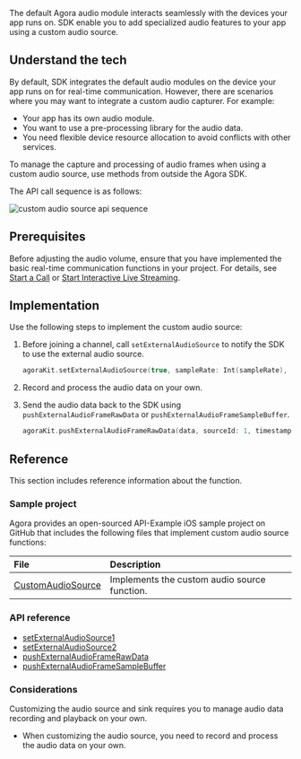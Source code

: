 The default Agora audio module interacts seamlessly with the devices your app runs on. SDK enable you to add specialized audio features to your app using a custom audio source.


## Understand the tech

By default, SDK integrates the default audio modules on the device your app runs on for real-time communication. However, there are scenarios where you may want to integrate a custom audio capturer. For example:

- Your app has its own audio module.
- You want to use a pre-processing library for the audio data.
- You need flexible device resource allocation to avoid conflicts with other services.

To manage the capture and processing of audio frames when using a custom audio source, use methods from outside the Agora SDK.

The API call sequence is as follows:

![custom audio source api sequence](https://web-cdn.agora.io/docs-files/1605766083489)

## Prerequisites

Before adjusting the audio volume, ensure that you have implemented the basic real-time communication functions in your project. For details, see [Start a Call](start_call_ios) or [Start Interactive Live Streaming](start_live_ios).

## Implementation

Use the following steps to implement the custom audio source:

1. Before joining a channel, call `setExternalAudioSource` to notify the SDK to use the external audio source.

    ```swift
    agoraKit.setExternalAudioSource(true, sampleRate: Int(sampleRate), channels: Int(channel))
    ```

2. Record and process the audio data on your own.
3. Send the audio data back to the SDK using `pushExternalAudioFrameRawData` or `pushExternalAudioFrameSampleBuffer`.

    ```swift
    agoraKit.pushExternalAudioFrameRawData(data, sourceId: 1, timestamp: 0)
    ```

## Reference

This section includes reference information about the function.

### Sample project

Agora provides an open-sourced API-Example iOS sample project on GitHub that includes the following files that implement custom audio source functions:

| File                                                         | Description                                                  |
| :----------------------------------------------------------- | :----------------------------------------------------------- |
| [CustomAudioSource](https://github.com/AgoraIO/API-Examples/tree/dev/3.6.200/iOS/APIExample/Examples/Advanced/CustomAudioSource) | Implements the custom audio source function.  |


### API reference

- [setExternalAudioSource1]()
- [setExternalAudioSource2]()
- [pushExternalAudioFrameRawData]()
- [pushExternalAudioFrameSampleBuffer]()

### Considerations

Customizing the audio source and sink requires you to manage audio data recording and playback on your own.

- When customizing the audio source, you need to record and process the audio data on your own.